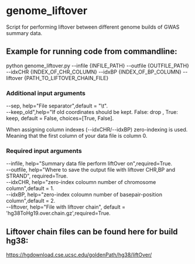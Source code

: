 # genome_liftover
Script for performing liftover between different genome builds of GWAS summary data.

## Example for running code from commandline:
python genome_liftover.py --infile {INFILE_PATH} --outfile {OUTFILE_PATH} --idxCHR {INDEX_OF_CHR_COLUMN} --idxBP {INDEX_OF_BP_COLUMN} --liftover {PATH_TO_LIFTOVER_CHAIN_FILE}   

### Additional input arguments
--sep, help="File separator",default = "\t".        
--keep_old",help="If old coordinates should be kept. False: drop , True: keep, default = False, choices=[True, False].   

When assigning column indexes (--idxCHR/--idxBP) zero-indexing is used. Meaning that the first column of your data file is column 0.
### Required input arguments
--infile, help="Summary data file perform liftOver on",required=True.    
--outfile, help="Where to save the output file with liftover CHR,BP and STRAND", required=True.   
--idxCHR, help="zero-index coloumn number of chromosome column",default = 1.    
--idxBP, help="zero-index coloumn number of basepair-position column",default = 2.     
--liftover, help="File with liftover chain", default = 'hg38ToHg19.over.chain.gz',required=True.      





## Liftover chain files can be found here for build hg38:
https://hgdownload.cse.ucsc.edu/goldenPath/hg38/liftOver/
